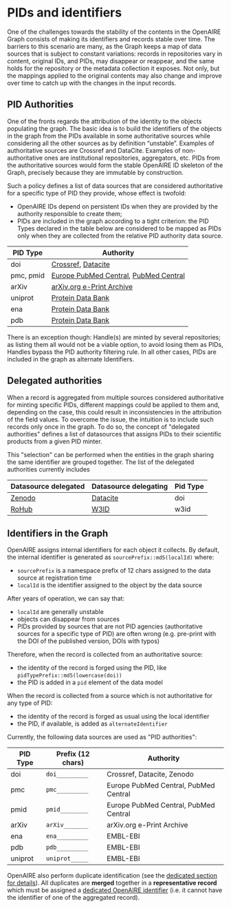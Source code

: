 # PIDs and identifiers

One of the challenges towards the stability of the contents in the OpenAIRE Graph consists of making its identifiers and records stable over time.
The barriers to this scenario are many, as the Graph keeps a map of data sources that is subject to constant variations: records in repositories vary in content,
original IDs, and PIDs, may disappear or reappear, and the same holds for the repository or the metadata collection it exposes.
Not only, but the mappings applied to the original contents may also change and improve over time to catch up with the changes in the input records.

## PID Authorities

One of the fronts regards the attribution of the identity to the objects populating the graph. The basic idea is to build the identifiers of the objects in the graph from the PIDs available in some authoritative sources while considering all the other sources as by definition “unstable”. Examples of authoritative sources are Crossref and DataCite. Examples of non-authoritative ones are institutional repositories, aggregators, etc. PIDs from the authoritative sources would form the stable OpenAIRE ID skeleton of the Graph, precisely because they are immutable by construction.

Such a policy defines a list of data sources that are considered authoritative for a specific type of PID they provide, whose effect is twofold:
* OpenAIRE IDs depend on persistent IDs when they are provided by the authority responsible to create them;
* PIDs are included in the graph according to a tight criterion: the PID Types declared in the table below are considered to be mapped as PIDs only when they are collected from the relative PID authority data source.

| PID Type  | Authority                                                                                           |
|-----------|-----------------------------------------------------------------------------------------------------|
| doi       | [Crossref](https://www.crossref.org), [Datacite](https://datacite.org)                              |
| pmc, pmid | [Europe PubMed Central](https://europepmc.org/), [PubMed Central](https://www.ncbi.nlm.nih.gov/pmc) |
| arXiv     | [arXiv.org e-Print Archive](https://arxiv.org/)                                                     |
| uniprot   | [Protein Data Bank](http://www.pdb.org/)                                                            |
| ena       | [Protein Data Bank](http://www.pdb.org/)                                                            |
| pdb       | [Protein Data Bank](http://www.pdb.org/)                                                            |


There is an exception though: Handle(s) are minted by several repositories; as listing them all would not be a viable option, to avoid losing them as PIDs, Handles bypass the PID authority filtering rule.
In all other cases, PIDs are included in the graph as alternate Identifiers.

## Delegated authorities

When a record is aggregated from multiple sources considered authoritative for minting specific PIDs, different mappings could be applied to them and, depending on the case,
this could result in inconsistencies in the attribution of the field values.
To overcome the issue, the intuition is to include such records only once in the graph. To do so, the concept of "delegated authorities" defines a list of datasources that
assigns PIDs to their scientific products from a given PID minter.

This "selection" can be performed when the entities in the graph sharing the same identifier are grouped together. The list of the delegated authorities currently includes

| Datasource delegated                 | Datasource delegating            | Pid Type |
|--------------------------------------|----------------------------------|----------|
| [Zenodo](https://zenodo.org)         | [Datacite](https://datacite.org) | doi      |
| [RoHub](https://reliance.rohub.org/) | [W3ID](https://w3id.org/)        | w3id     |


## Identifiers in the Graph

OpenAIRE assigns internal identifiers for each object it collects.
By default, the internal identifier is generated as `sourcePrefix::md5(localId)` where:

* `sourcePrefix` is a namespace prefix of 12 chars assigned to the data source at registration time
* `localΙd` is the identifier assigned to the object by the data source

After years of operation, we can say that:

* `localId` are generally unstable
* objects can disappear from sources
* PIDs provided by sources that are not PID agencies (authoritative sources for a specific type of PID) are often wrong (e.g. pre-print with the DOI of the published version, DOIs with typos)

Therefore, when the record is collected from an authoritative source:

* the identity of the record is forged using the PID, like `pidTypePrefix::md5(lowercase(doi))`
* the PID is added in a `pid` element of the data model

When the record is collected from a source which is not authoritative for any type of PID:
* the identity of the record is forged as usual using the local identifier
* the PID, if available, is added as `alternateIdentifier`

Currently, the following data sources are used as "PID authorities":

| PID Type | Prefix (12 chars)     | Authority                             	 |
|----------|-----------------------|-----------------------------------------|
| doi      | `doi_________`      	 | Crossref, Datacite, Zenodo            	 |
| pmc      | `pmc_________`      	 | Europe PubMed Central, PubMed Central 	 |
| pmid     | `pmid________`      	 | Europe PubMed Central, PubMed Central 	 |
| arXiv    | `arXiv_______`      	 | arXiv.org e-Print Archive             	 |
| ena      | `ena_________`      	 | EMBL-EBI                            	   |
| pdb      | `pdb_________`      	 | EMBL-EBI                            	   |
| uniprot  | `uniprot_____`      	 | EMBL-EBI                            	   |

OpenAIRE also perform duplicate identification (see the [dedicated section for details](/graph-production-workflow/deduplication)).
All duplicates are **merged** together in a **representative record** which must be assigned a [dedicated OpenAIRE identifier](/graph-production-workflow/deduplication/research-products#openaire-identifier-of-the-representative-record) (i.e. it cannot have the identifier of one of the aggregated record).

